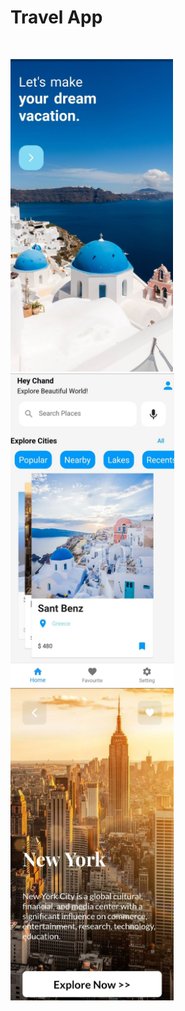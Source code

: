 # Travel App

</br>

<img src = "Screenshots/1.jpg" height = "500em"/> &nbsp; <img src = "Screenshots/2.jpg" height = "500em"/> &nbsp; <img src = "Screenshots/3.jpg" height = "500em"/>
 

